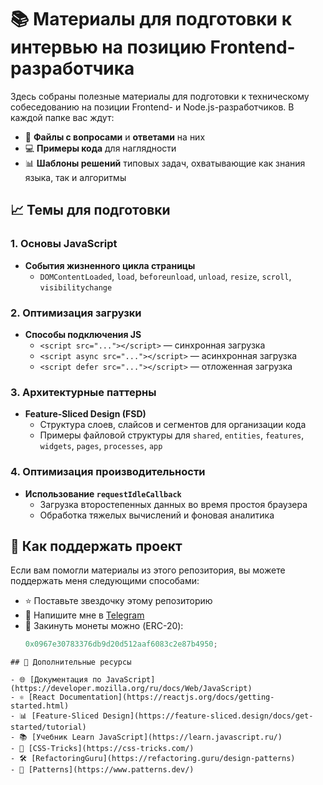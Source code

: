 # 📚 Материалы для подготовки к интервью на позицию Frontend-разработчика

Здесь собраны полезные материалы для подготовки к техническому собеседованию на позиции Frontend- и Node.js-разработчиков. В каждой папке вас ждут:

- 📝 **Файлы с вопросами** и **ответами** на них
- 💻 **Примеры кода** для наглядности
- 📊 **Шаблоны решений** типовых задач, охватывающие как знания языка, так и алгоритмы

## 📈 Темы для подготовки

### 1. Основы JavaScript

- **События жизненного цикла страницы**
  - `DOMContentLoaded`, `load`, `beforeunload`, `unload`, `resize`, `scroll`, `visibilitychange`

### 2. Оптимизация загрузки

- **Способы подключения JS**
  - `<script src="..."></script>` — синхронная загрузка
  - `<script async src="..."></script>` — асинхронная загрузка
  - `<script defer src="..."></script>` — отложенная загрузка

### 3. Архитектурные паттерны

- **Feature-Sliced Design (FSD)**
  - Структура слоев, слайсов и сегментов для организации кода
  - Примеры файловой структуры для `shared`, `entities`, `features`, `widgets`, `pages`, `processes`, `app`

### 4. Оптимизация производительности

- **Использование `requestIdleCallback`**
  - Загрузка второстепенных данных во время простоя браузера
  - Обработка тяжелых вычислений и фоновая аналитика

## 🤝 Как поддержать проект

Если вам помогли материалы из этого репозитория, вы можете поддержать меня следующими способами:

- ⭐️ Поставьте звездочку этому репозиторию
- 📩 Напишите мне в [Telegram](https://t.me/Aksenov_Kirill)
- 💸 Закинуть монеты можно (ERC-20):
  ```javascript
  0x0967e30783376db9d20d512aaf6083c2e87b4950;
  ```

```
## 🚀 Дополнительные ресурсы

- 🌐 [Документация по JavaScript](https://developer.mozilla.org/ru/docs/Web/JavaScript)
- ⚛️ [React Documentation](https://reactjs.org/docs/getting-started.html)
- 📊 [Feature-Sliced Design](https://feature-sliced.design/docs/get-started/tutorial)
- 📚 [Учебник Learn JavaScript](https://learn.javascript.ru/)
- 🎨 [CSS-Tricks](https://css-tricks.com/)
- 🛠️ [RefactoringGuru](https://refactoring.guru/design-patterns)
- 🌟 [Patterns](https://www.patterns.dev/)

```
